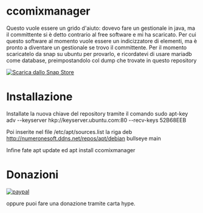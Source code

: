 # ccomixmanager
Questo vuole essere un grido d'aiuto: dovevo fare un gestionale in java, ma il committente si è detto contrario al free software e mi ha scaricato.
Per cui questo software al momento vuole essere un indicizzatore di elementi, ma è pronto a diventare un gestionale se trovo il committente.
Per il momento scaricatelo da snap su ubuntu per provarlo, e ricordatevi di usare mariadb come database, preimpostandolo col dump che trovate in questo repository

[![Scarica dallo Snap Store](https://snapcraft.io/static/images/badges/it/snap-store-black.svg)](https://snapcraft.io/ccomixmanager)

# Installazione

Installate la nuova chiave del repository tramite il comando sudo apt-key adv --keyserver hkp://keyserver.ubuntu.com:80 --recv-keys 52B68EEB

Poi inserite nel file /etc/apt/sources.list la riga deb http://numeronesoft.ddns.net/repos/apt/debian bullseye main

Infine fate apt update ed apt install ccomixmanager

# Donazioni

[![paypal](https://www.paypalobjects.com/it_IT/IT/i/btn/btn_donateCC_LG.gif)](https://www.paypal.com/cgi-bin/webscr?cmd=_s-xclick&hosted_button_id=H4ZHTFRCETWXG)

oppure puoi fare una donazione tramite carta hype.

